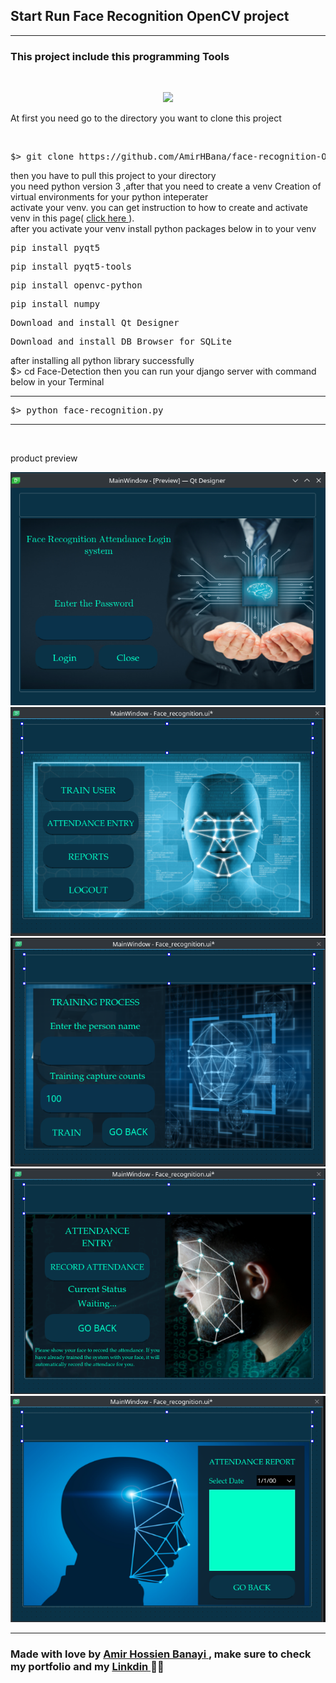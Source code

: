 <h2> Start Run <strong> Face Recognition </strong> OpenCV project</h2>

<hr>

<h3> This project include this programming Tools</h3>
<br>
<p align="center">
  <a href="https://skillicons.dev">
    <img src="https://skillicons.dev/icons?i=opencv,py,qt,pycharm,sqlite" />
  </a>
</p>

<p> At first you need go to the directory you want to clone this project </p>

<br>

<div class="highlight highlight-source-shell notranslate position-relative overflow-auto" dir="auto"><pre>$> git clone https://github.com/AmirHBana/face-recognition-OpenCV_Python-PyQT5-designer.git </pre></div>


<p> then you have to pull this project to your directory<br>
   you need python version 3
    ,after that you need to create a venv Creation of virtual environments for your python inteperater<br>
  activate your venv. you can get instruction to how to create and activate venv in this page( <a href="https://docs.python.org/3/library/venv.html"> click here </a> ).<br>
  after you activate your venv install python packages below in to your venv
</p>


<div class="highlight highlight-source-shell notranslate position-relative overflow-auto" dir="auto"><pre>pip install pyqt5</pre></div>
<div class="highlight highlight-source-shell notranslate position-relative overflow-auto" dir="auto"><pre>pip install pyqt5-tools</pre></div>
<div class="highlight highlight-source-shell notranslate position-relative overflow-auto" dir="auto"><pre>pip install openvc-python</pre></div>
<div class="highlight highlight-source-shell notranslate position-relative overflow-auto" dir="auto"><pre>pip install numpy</pre></div>
<div class="highlight highlight-source-shell notranslate position-relative overflow-auto" dir="auto"><pre>Download and install Qt Designer</pre></div>
<div class="highlight highlight-source-shell notranslate position-relative overflow-auto" dir="auto"><pre>Download and install DB Browser for SQLite</pre></div>


<p> after installing all python library successfully <br>
    $> cd Face-Detection then
    you can run your django server with command below in your Terminal
</p>

<hr>

<div class="highlight highlight-source-shell notranslate position-relative overflow-auto" dir="auto"><pre>$> python face-recognition.py</pre></div>


<hr>



<br>
<p>product preview</p>

<img src="https://github.com/AmirHBana/face-recognition-OpenCV_Python-PyQT5-designer/blob/main/Product_preview/p1.png" alt="Store" style="max-width: 100%; max-height: 70%;">

<br>

<img src="https://github.com/AmirHBana/face-recognition-OpenCV_Python-PyQT5-designer/blob/main/Product_preview/p2.png" alt="Store" style="max-width: 100%; max-height: 70%;">

<br>

<img src="https://github.com/AmirHBana/face-recognition-OpenCV_Python-PyQT5-designer/blob/main/Product_preview/p3.png" alt="Store" style="max-width: 100%; max-height: 70%;">

<br>

<img src="https://github.com/AmirHBana/face-recognition-OpenCV_Python-PyQT5-designer/blob/main/Product_preview/p4.png" alt="Store" style="max-width: 100%; max-height: 70%;">

<br>

<img src="https://github.com/AmirHBana/face-recognition-OpenCV_Python-PyQT5-designer/blob/main/Product_preview/p5.png" alt="Store" style="max-width: 100%; max-height: 70%;">

<br>


<hr>
<h3> <strong> Made with love by <a href="https://github.com/AmirHBana" > Amir Hossien Banayi </a>, make sure to check my portfolio and my <a href="https://www.linkedin.com/in/amirhossien-banayikhalilabad/"> Linkdin </a>  💜🚀 </strong></h3>

